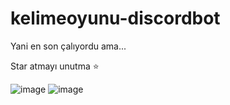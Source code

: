 # kelimeoyunu-discordbot


Yani en son çalıyordu ama...

Star atmayı unutma ⭐

![image](https://user-images.githubusercontent.com/79569914/175115543-d720e1a0-03e7-47f1-86fb-b40b5af74997.png)
![image](https://user-images.githubusercontent.com/79569914/175115585-6268fa0c-389a-4839-9041-51359cdcb9e2.png)
